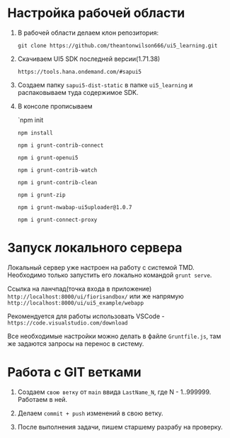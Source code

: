 
# Настройка рабочей области

1. В рабочей области делаем клон репозитория: 

    `git clone https://github.com/theantonwilson666/ui5_learning.git`

2. Скачиваем UI5 SDK последней версии(1.71.38)

    `https://tools.hana.ondemand.com/#sapui5`
    
4. Создаем папку `sapui5-dist-static` в папке `ui5_learning` и распаковываем туда содержимое SDK.


5. В консоле прописываем
    
    `npm init
    
    `npm install`
    
    `npm i grunt-contrib-connect`

    `npm i grunt-openui5`

    `npm i grunt-contrib-watch`

    `npm i grunt-contrib-clean`
    
    `npm i grunt-zip`
    
    `npm i grunt-nwabap-ui5uploader@1.0.7`

    `npm i grunt-connect-proxy`

# Запуск локального сервера

Локальный сервер уже настроен на работу с системой TMD. Необходимо только запустить его локально командой `grunt serve`. 

Ссылка на ланчпад(точка входа в приложение) `http://localhost:8000/ui/fiorisandbox/` или же напрямую `http://localhost:8000/ui/ui5_example/webapp`

Рекомендуется для работы использовать VSCode - `https://code.visualstudio.com/download`

Все необходимые настройки можно делать в файле `Gruntfile.js`, там же задаются запросы на перенос в систему.


# Работа с GIT ветками

1. Создаем `свою ветку` от `main` ввида `LastName_N`, где N - 1..999999.
Работаем в ней.

2. Делаем `commit + push` изменений в свою ветку.

3. После выполнения задачи, пишем старшему разрабу на проверку.
